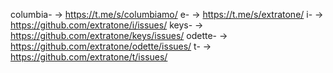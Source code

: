 columbia-  →  https://t.me/s/columbiamo/<num> 
e-  →  https://t.me/s/extratone/<num> 
i-  →  https://github.com/extratone/i/issues/<num> 
keys-  →  https://github.com/extratone/keys/issues/<num> 
odette-  →  https://github.com/extratone/odette/issues/<num> 
t-  →  https://github.com/extratone/t/issues/<num>

